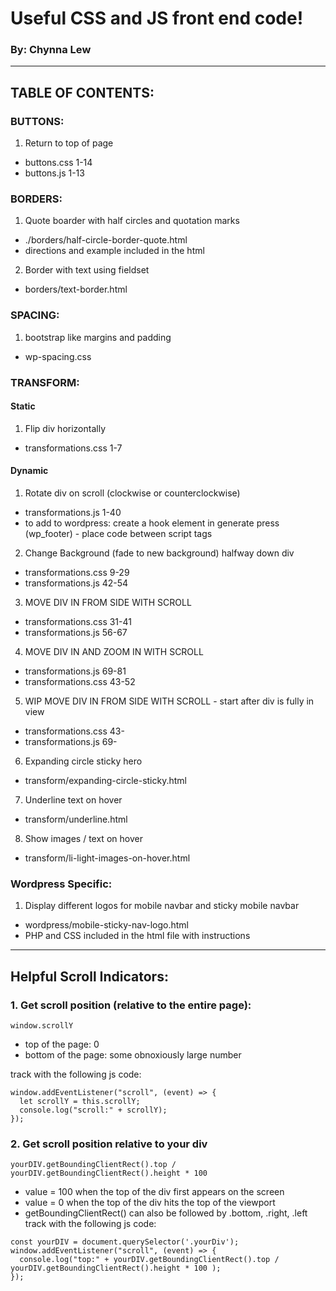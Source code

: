 # Useful CSS and JS front end code! 
### By: Chynna Lew

<hr/>

## TABLE OF CONTENTS:
### BUTTONS:
1. Return to top of page
  - buttons.css 1-14
  - buttons.js 1-13
### BORDERS:
1. Quote boarder with half circles and quotation marks
  - ./borders/half-circle-border-quote.html
  - directions and example included in the html
2. Border with text using fieldset
  - borders/text-border.html
### SPACING:
1. bootstrap like margins and padding
  - wp-spacing.css
### TRANSFORM:
#### Static
1. Flip div horizontally 
  - transformations.css 1-7
#### Dynamic
1. Rotate div on scroll (clockwise or counterclockwise) 
  - transformations.js 1-40
  - to add to wordpress: create a hook element in generate press (wp_footer) - place code between script tags
2. Change Background (fade to new background) halfway down div
  - transformations.css 9-29
  - transformations.js 42-54
3. MOVE DIV IN FROM SIDE WITH SCROLL
  - transformations.css 31-41
  - transformations.js 56-67
4. MOVE DIV IN AND ZOOM IN WITH SCROLL
  - transformations.js 69-81
  - transformations.css 43-52
5. WIP MOVE DIV IN FROM SIDE WITH SCROLL - start after div is fully in view
  - transformations.css 43-
  - transformations.js 69-
6. Expanding circle sticky hero
  - transform/expanding-circle-sticky.html
7. Underline text on hover
  - transform/underline.html
8. Show images / text on hover 
  - transform/li-light-images-on-hover.html
### Wordpress Specific:
1. Display different logos for mobile navbar and sticky mobile navbar
  - wordpress/mobile-sticky-nav-logo.html
  - PHP and CSS included in the html file with instructions
<hr/>

## Helpful Scroll Indicators:
### 1. Get scroll position (relative to the entire page):
```
window.scrollY
```
- top of the page: 0
- bottom of the page: some obnoxiously large number

track with the following js code:
```
window.addEventListener("scroll", (event) => {
  let scrollY = this.scrollY;
  console.log("scroll:" + scrollY);
});
```
### 2. Get scroll position relative to your div
```
yourDIV.getBoundingClientRect().top / yourDIV.getBoundingClientRect().height * 100
```
- value = 100 when the top of the div first appears on the screen
- value = 0 when the top of the div hits the top of the viewport
- getBoundingClientRect() can also be followed by .bottom, .right, .left
track with the following js code:
```
const yourDIV = document.querySelector('.yourDiv');
window.addEventListener("scroll", (event) => {
  console.log("top:" + yourDIV.getBoundingClientRect().top / yourDIV.getBoundingClientRect().height * 100 );
});
```

